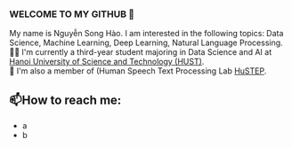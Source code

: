 ### WELCOME TO MY GITHUB 👋
My name is Nguyễn Song Hào. I am interested in the following topics: Data Science, Machine Learning, Deep Learning, Natural Language Processing.  
👨‍🎓 I'm currently a third-year student majoring in Data Science and AI at [Hanoi University of Science and Technology (HUST)](https://hust.edu.vn/).  
🔭 I'm also a member of (Human Speech Text Processing Lab [HuSTEP](https://github.com/HuSTeP-Human-Speech-Text-Processing-Lab).  
## 📫How to reach me:
- a
- b
<!--
**shao2011/shao2011** is a ✨ _special_ ✨ repository because its `README.md` (this file) appears on your GitHub profile.

Here are some ideas to get you started:

- 🔭 I’m currently working on ...
- 🌱 I’m currently learning ...
- 👯 I’m looking to collaborate on ...
- 🤔 I’m looking for help with ...
- 💬 Ask me about ...
- 📫 How to reach me: ...
- 😄 Pronouns: ...
- ⚡ Fun fact: ...
-->
